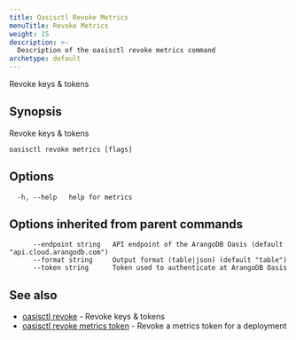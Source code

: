 ```yaml
---
title: Oasisctl Revoke Metrics
menuTitle: Revoke Metrics
weight: 15
description: >-
  Description of the oasisctl revoke metrics command
archetype: default
---
```

Revoke keys & tokens

## Synopsis

Revoke keys & tokens

```
oasisctl revoke metrics [flags]
```

## Options

```
  -h, --help   help for metrics
```

## Options inherited from parent commands

```
      --endpoint string   API endpoint of the ArangoDB Oasis (default "api.cloud.arangodb.com")
      --format string     Output format (table|json) (default "table")
      --token string      Token used to authenticate at ArangoDB Oasis
```

## See also

* [oasisctl revoke](_index.md)	 - Revoke keys & tokens
* [oasisctl revoke metrics token](revoke-metrics-token.md)	 - Revoke a metrics token for a deployment


